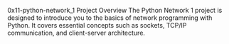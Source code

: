 0x11-python-network_1
Project Overview The Python Network 1 project is designed to introduce you to the basics of network programming with Python. It covers essential concepts such as sockets, TCP/IP communication, and client-server architecture.
